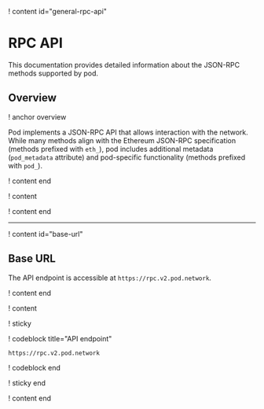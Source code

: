 ! content id="general-rpc-api"

# RPC API

This documentation provides detailed information about the JSON-RPC methods supported by pod.

## Overview

! anchor overview

Pod implements a JSON-RPC API that allows interaction with the network. While many methods align with the Ethereum JSON-RPC specification (methods prefixed with `eth_`), pod includes additional metadata (`pod_metadata` attribute) and pod-specific functionality (methods prefixed with `pod_`).

! content end

! content

! content end

---

! content id="base-url"

## Base URL

The API endpoint is accessible at `https://rpc.v2.pod.network`.

! content end

! content

! sticky

! codeblock title="API endpoint"

```bash
https://rpc.v2.pod.network
```

! codeblock end

! sticky end

! content end
